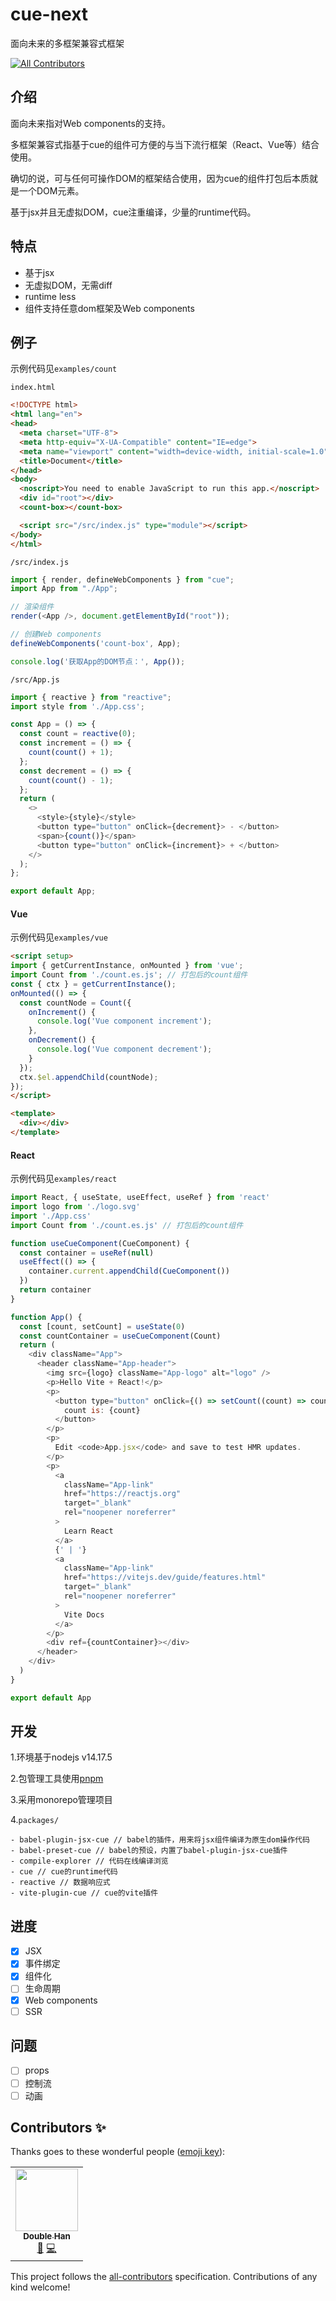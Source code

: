 # cue-next

面向未来的多框架兼容式框架

<!-- ALL-CONTRIBUTORS-BADGE:START - Do not remove or modify this section -->
[![All Contributors](https://img.shields.io/badge/all_contributors-1-orange.svg?style=flat-square)](#contributors-)
<!-- ALL-CONTRIBUTORS-BADGE:END -->

## 介绍

面向未来指对Web components的支持。

多框架兼容式指基于cue的组件可方便的与当下流行框架（React、Vue等）结合使用。

确切的说，可与任何可操作DOM的框架结合使用，因为cue的组件打包后本质就是一个DOM元素。

基于jsx并且无虚拟DOM，cue注重编译，少量的runtime代码。

## 特点

- 基于jsx
- 无虚拟DOM，无需diff
- runtime less
- 组件支持任意dom框架及Web components

## 例子

示例代码见`examples/count`

`index.html`
```html
<!DOCTYPE html>
<html lang="en">
<head>
  <meta charset="UTF-8">
  <meta http-equiv="X-UA-Compatible" content="IE=edge">
  <meta name="viewport" content="width=device-width, initial-scale=1.0">
  <title>Document</title>
</head>
<body>
  <noscript>You need to enable JavaScript to run this app.</noscript>
  <div id="root"></div>
  <count-box></count-box>

  <script src="/src/index.js" type="module"></script>
</body>
</html>
```

`/src/index.js`
```js
import { render, defineWebComponents } from "cue";
import App from "./App";

// 渲染组件
render(<App />, document.getElementById("root"));

// 创建Web components
defineWebComponents('count-box', App);

console.log('获取App的DOM节点：', App());
```

`/src/App.js`
```js
import { reactive } from "reactive";
import style from './App.css';

const App = () => {
  const count = reactive(0);
  const increment = () => {
    count(count() + 1);
  };
  const decrement = () => {
    count(count() - 1);
  };
  return (
    <>
      <style>{style}</style>
      <button type="button" onClick={decrement}> - </button>
      <span>{count()}</span>
      <button type="button" onClick={increment}> + </button>
    </>
  );
};

export default App;
```

#### Vue

示例代码见`examples/vue`

```html
<script setup>
import { getCurrentInstance, onMounted } from 'vue';
import Count from './count.es.js'; // 打包后的count组件
const { ctx } = getCurrentInstance();
onMounted(() => {
  const countNode = Count({
    onIncrement() {
      console.log('Vue component increment');
    },
    onDecrement() {
      console.log('Vue component decrement');
    }
  });
  ctx.$el.appendChild(countNode);
});
</script>

<template>
  <div></div>
</template>
```

#### React

示例代码见`examples/react`

```js
import React, { useState, useEffect, useRef } from 'react'
import logo from './logo.svg'
import './App.css'
import Count from './count.es.js' // 打包后的count组件

function useCueComponent(CueComponent) {
  const container = useRef(null)
  useEffect(() => {
    container.current.appendChild(CueComponent())
  })
  return container
}

function App() {
  const [count, setCount] = useState(0)
  const countContainer = useCueComponent(Count)
  return (
    <div className="App">
      <header className="App-header">
        <img src={logo} className="App-logo" alt="logo" />
        <p>Hello Vite + React!</p>
        <p>
          <button type="button" onClick={() => setCount((count) => count + 1)}>
            count is: {count}
          </button>
        </p>
        <p>
          Edit <code>App.jsx</code> and save to test HMR updates.
        </p>
        <p>
          <a
            className="App-link"
            href="https://reactjs.org"
            target="_blank"
            rel="noopener noreferrer"
          >
            Learn React
          </a>
          {' | '}
          <a
            className="App-link"
            href="https://vitejs.dev/guide/features.html"
            target="_blank"
            rel="noopener noreferrer"
          >
            Vite Docs
          </a>
        </p>
        <div ref={countContainer}></div>
      </header>
    </div>
  )
}

export default App
```

## 开发

1.环境基于nodejs v14.17.5

2.包管理工具使用[pnpm](https://pnpm.io/)

3.采用monorepo管理项目

4.`packages/`
```
- babel-plugin-jsx-cue // babel的插件，用来将jsx组件编译为原生dom操作代码
- babel-preset-cue // babel的预设，内置了babel-plugin-jsx-cue插件
- compile-explorer // 代码在线编译浏览
- cue // cue的runtime代码
- reactive // 数据响应式
- vite-plugin-cue // cue的vite插件
```

## 进度
- [x] JSX
- [x] 事件绑定
- [x] 组件化
- [ ] 生命周期
- [x] Web components
- [ ] SSR

## 问题
- [ ] props
- [ ] 控制流
- [ ] 动画

## Contributors ✨

Thanks goes to these wonderful people ([emoji key](https://allcontributors.org/docs/en/emoji-key)):

<!-- ALL-CONTRIBUTORS-LIST:START - Do not remove or modify this section -->
<!-- prettier-ignore-start -->
<!-- markdownlint-disable -->
<table>
  <tr>
    <td align="center"><a href="https://twitter.com/iiiiiii7"><img src="https://avatars.githubusercontent.com/u/9876343?v=4?s=100" width="100px;" alt=""/><br /><sub><b>Double Han</b></sub></a><br /><a href="#blog-handoing" title="Blogposts">📝</a> <a href="https://github.com/handoing/cue-next/commits?author=handoing" title="Code">💻</a></td>
  </tr>
</table>

<!-- markdownlint-restore -->
<!-- prettier-ignore-end -->

<!-- ALL-CONTRIBUTORS-LIST:END -->

This project follows the [all-contributors](https://github.com/all-contributors/all-contributors) specification. Contributions of any kind welcome!
